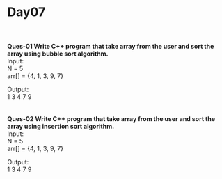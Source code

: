 # Day07
<br>
<br>
<b>Ques-01 Write C++ program that take array from the user and sort the array using bubble sort algorithm.</b>
<br>
Input:<br>
N = 5<br>
arr[] = {4, 1, 3, 9, 7}<br>

Output:<br>
1 3 4 7 9<br>
<br>
<br>
<b>Ques-02 Write C++ program that take array from the user and sort the array using insertion sort algorithm.</b>
<br>
Input:<br>
N = 5<br>
arr[] = {4, 1, 3, 9, 7}<br>

Output:<br>
1 3 4 7 9<br>
